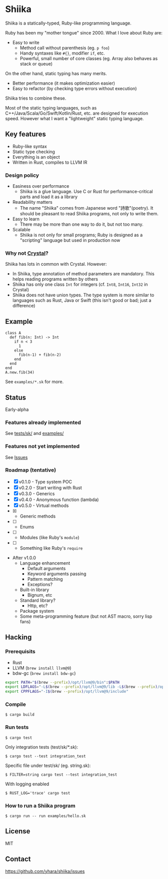 # Shiika

Shiika is a statically-typed, Ruby-like programming language.

Ruby has been my "mother tongue" since 2000. What I love about Ruby are:

- Easy to write
  - Method call without parenthesis (eg. `p foo`)
  - Handy syntaxes like `#{}`, modifier `if`, etc.
  - Powerful, small number of core classes (eg. Array also behaves as stack or queue)

On the other hand, static typing has many merits.

- Better performance (it makes optimization easier)
- Easy to refactor (by checking type errors without execution)

Shiika tries to combine these.

Most of the static typing languages, such as C++/Java/Scala/Go/Swift/Kotlin/Rust, etc. are designed for execution speed. However what I want a "lightweight" static typing language.

## Key features

- Ruby-like syntax
- Static type checking
- Everything is an object
- Written in Rust, compiles to LLVM IR

### Design policy

- Easiness over performance
  - Shiika is a glue language. Use C or Rust for performance-critical parts and load it as a library
- Readability matters
  - The name "Shiika" comes from Japanese word "詩歌"(poetry). It should be pleasant to read Shiika programs, not only to write them.
- Easy to learn
  - There may be more than one way to do it, but not too many.
- Scalable
  - Shiika is not only for small programs; Ruby is designed as a "scripting" language but used in production now

### Why not [Crystal](https://crystal-lang.org/)?

Shiika has lots in common with Crystal. However:

- In Shiika, type annotation of method parameters are mandatory. This helps reading programs written by others
- Shiika has only one class `Int` for integers (cf. `Int8`, `Int16`, `Int32` in Crystal)
- Shiika does not have union types. The type system is more similar to languages such as Rust, Java or Swift (this isn't good or bad; just a difference)

## Example

```
class A
  def fib(n: Int) -> Int
    if n < 3
      1
    else
      fib(n-1) + fib(n-2)
    end
  end
end
A.new.fib(34)
```

See `examples/*.sk` for more.

## Status

Early-alpha

### Features already implemented

See [tests/sk/](https://github.com/yhara/shiika/tree/master/tests/sk) and
[examples/](https://github.com/yhara/shiika/tree/master/examples)

### Features not yet implemented

See [Issues](https://github.com/yhara/shiika/issues)

### Roadmap (tentative)

- [x] v0.1.0 - Type system POC
- [x] v0.2.0 - Start writing with Rust
- [x] v0.3.0 - Generics
- [x] v0.4.0 - Anonymous function (lambda)
- [x] v0.5.0 - Virtual methods
- [x] - Generic methods
- [ ] - Enums
- [ ] - Modules (like Ruby's `module`)
- [ ] - Something like Ruby's `require`
- After v1.0.0
  - Language enhancement
    - Default arguments
    - Keyword arguments passing
    - Pattern matching
    - Exceptions?
  - Built-in library
    - Bignum, etc
  - Standard library?
    - Http, etc?
  - Package system
  - Some meta-programming feature (but not AST macro, sorry lisp fans)

## Hacking

### Prerequisits

- Rust
- LLVM (`brew install llvm@9`)
- bdw-gc (`brew install bdw-gc`)

```sh
export PATH="$(brew --prefix)/opt/llvm@9/bin":$PATH
export LDFLAGS="-L$(brew --prefix)/opt/llvm@9/lib -L$(brew --prefix)/opt/bdw-gc/lib"
export CPPFLAGS="-I$(brew --prefix)/opt/llvm@9/include"
```

### Compile

```
$ cargo build
```

### Run tests

```
$ cargo test
```

Only integration tests (test/sk/*.sk):

```
$ cargo test --test integration_test
```

Specific file under test/sk/ (eg. string.sk):

```
$ FILTER=string cargo test --test integration_test
```

With logging enabled

```
$ RUST_LOG='trace' cargo test
```

### How to run a Shiika program

```
$ cargo run -- run examples/hello.sk
```

## License

MIT

## Contact

https://github.com/yhara/shiika/issues
